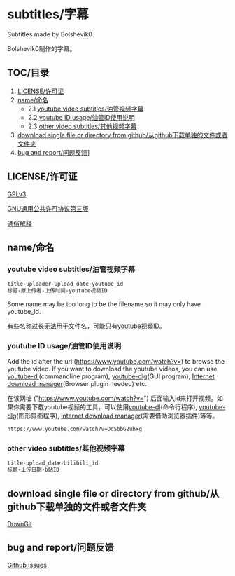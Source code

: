 # subtitles/字幕

Subtitles made by Bolshevik0.

Bolshevik0制作的字幕。

## TOC/目录

1. [LICENSE/许可证](#LICENSE许可证)
2. [name/命名](#name命名)
   - 2.1 [youtube video subtitles/油管视频字幕](#youtube-video-subtitles油管视频字幕)
   - 2.2 [youtube ID usage/油管ID使用说明](#youtube-ID-usage油管ID使用说明)
   - 2.3 [other video subtitles/其他视频字幕](#other-video-subtitles其他视频字幕)
3. [download single file or directory from github/从github下载单独的文件或者文件夹](#download-single-file-or-directory-from-github从github下载单独的文件或者文件夹)
4. [bug and report/问题反馈](#bug-and-report问题反馈)]

## LICENSE/许可证

[GPLv3](LICENSE)

[GNU通用公共许可协议第三版](https://jxself.org/translations/gpl-3.zh.shtml)

[通俗解释](https://www.zhihu.com/question/19568896)

## name/命名

### youtube video subtitles/油管视频字幕

```html
title-uploader-upload_date-youtube_id
标题-原上传者-上传时间-youtube视频ID
```

Some name may be too long to be the filename so it may only have youtube_id.

有些名称过长无法用于文件名，可能只有youtube视频ID。

### youtube ID usage/油管ID使用说明

Add the id after the url (https://www.youtube.com/watch?v=) to browse the youtube video. If you want to download the youtube videos, you can use [youtube-dl](https://github.com/rg3/youtube-dl/releases)(commandline program), [youtube-dlg](https://github.com/MrS0m30n3/youtube-dl-gui/releases)(GUI program), [Internet download manager](https://www.internetdownloadmanager.com/)(Browser plugin needed) etc.

在该网址 ("https://www.youtube.com/watch?v=") 后面输入id来打开视频。如果你需要下载youtube视频的工具，可以使用[youtube-dl](https://github.com/rg3/youtube-dl/releases)(命令行程序), [youtube-dlg](https://github.com/MrS0m30n3/youtube-dl-gui/releases)(图形界面程序), [Internet download manager](https://www.internetdownloadmanager.com/)(需要借助浏览器插件)等等。

```html
https://www.youtube.com/watch?v=DdSbbG2uhxg
```

### other video subtitles/其他视频字幕

```html
title-upload_date-bilibili_id
标题-上传日期-b站ID
```

## download single file or directory from github/从github下载单独的文件或者文件夹

[DownGit](https://minhaskamal.github.io/DownGit/#/home)

## bug and report/问题反馈

[Github Issues](https://github.com/Bourshevik0/subtitle_works/issues)